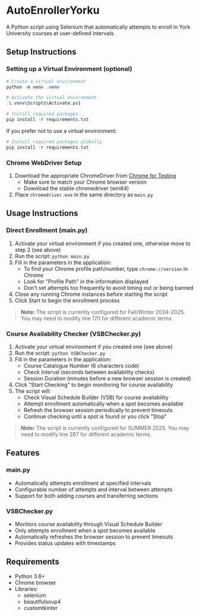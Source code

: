 # AutoEnrollerYorku

A Python script using Selenium that automatically attempts to enroll in York University courses at user-defined intervals.

## Setup Instructions

### Setting up a Virtual Environment (optional)

```powershell
# Create a virtual environment
python -m venv .venv

# Activate the virtual environment
.\.venv\Scripts\Activate.ps1

# Install required packages
pip install -r requirements.txt
```

If you prefer not to use a virtual environment:

```powershell
# Install required packages globally
pip install -r requirements.txt
```

### Chrome WebDriver Setup

1. Download the appropriate ChromeDriver from [Chrome for Testing](https://googlechromelabs.github.io/chrome-for-testing/#stable)
   - Make sure to match your Chrome browser version
   - Download the stable chromedriver (win64)
2. Place `chromedriver.exe` in the same directory as `main.py`

## Usage Instructions

### Direct Enrollment (main.py)

1. Activate your virtual environment if you created one, otherwise move to step 2 (see above)
2. Run the script: `python main.py`
3. Fill in the parameters in the application:
   - To find your Chrome profile path/number, type `chrome://version` in Chrome
   - Look for "Profile Path" in the information displayed
   - Don't set attempts too frequently to avoid timing out or being banned
4. Close any running Chrome instances before starting the script
5. Click Start to begin the enrollment process

> **Note:** The script is currently configured for Fall/Winter 2024-2025. You may need to modify line 170 for different academic terms.

### Course Availability Checker (VSBChecker.py)

1. Activate your virtual environment if you created one (see above)
2. Run the script: `python VSBChecker.py`
3. Fill in the parameters in the application:
   - Course Catalogue Number (6 characters code)
   - Check Interval (seconds between availability checks)
   - Session Duration (minutes before a new browser session is created)
4. Click "Start Checking" to begin monitoring for course availability
5. The script will:
   - Check Visual Schedule Builder (VSB) for course availability
   - Attempt enrollment automatically when a spot becomes available
   - Refresh the browser session periodically to prevent timeouts
   - Continue checking until a spot is found or you click "Stop"

> **Note:** The script is currently configured for SUMMER 2025. You may need to modify line 267 for different academic terms.

## Features

### main.py

- Automatically attempts enrollment at specified intervals
- Configurable number of attempts and interval between attempts
- Support for both adding courses and transferring sections

### VSBChecker.py

- Monitors course availability through Visual Schedule Builder
- Only attempts enrollment when a spot becomes available
- Automatically refreshes the browser session to prevent timeouts
- Provides status updates with timestamps

## Requirements

- Python 3.6+
- Chrome browser
- Libraries:
  - selenium
  - beautifulsoup4
  - customtkinter
